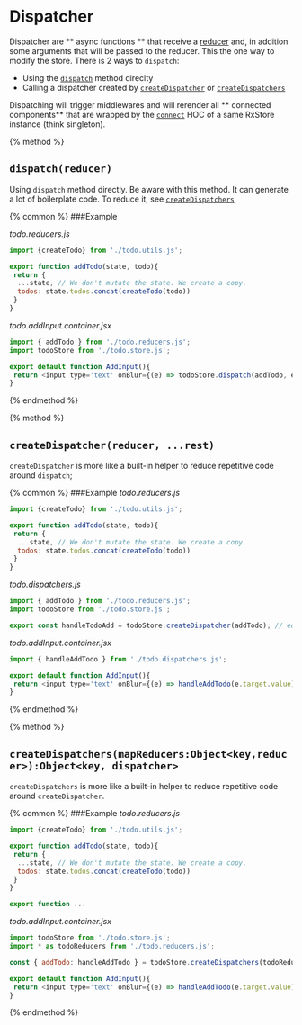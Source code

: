# Dispatcher


Dispatcher are ** async functions ** that receive a [reducer](concepts/reducer.md) and, in addition some arguments that will be passed to the reducer. This the one way to modify the store.
There is 2 ways to `dispatch`:
 * Using the [`dispatch`](methods.md#dispatch) method direclty
 * Calling a dispatcher created by [`createDispatcher`](methods.md#createDispatcher) or [`createDispatchers`](methods.md#createDispatchers)
 
Dispatching will trigger middlewares and will rerender all ** connected components** that are wrapped by the [`connect`](methods.md#connect) HOC of a same RxStore instance (think singleton).

{% method %}

## `dispatch(reducer)`

Using `dispatch` method directly. Be aware with this method. It can generate a lot of boilerplate code. To reduce it, see [`createDispatchers`](methods.md#createDispatchers)


{% common %}
###Example

_todo.reducers.js_

```js
import {createTodo} from './todo.utils.js';

export function addTodo(state, todo){
 return {
  ...state, // We don't mutate the state. We create a copy.
  todos: state.todos.concat(createTodo(todo))
 }
}

```

_todo.addInput.container.jsx_
```js
import { addTodo } from './todo.reducers.js';
import todoStore from './todo.store.js';

export default function AddInput(){
 return <input type='text' onBlur={(e) => todoStore.dispatch(addTodo, e.target.value)};
}
```

{% endmethod %}

{% method %}

## `createDispatcher(reducer, ...rest)`

`createDispatcher` is more like a built-in helper to reduce repetitive code around `dispatch`;


{% common %}
###Example
_todo.reducers.js_

```js
import {createTodo} from './todo.utils.js';

export function addTodo(state, todo){
 return {
  ...state, // We don't mutate the state. We create a copy.
  todos: state.todos.concat(createTodo(todo))
 }
}

```

_todo.dispatchers.js_
```js
import { addTodo } from './todo.reducers.js';
import todoStore from './todo.store.js';

export const handleTodoAdd = todoStore.createDispatcher(addTodo); // equivalent at (todo) =>  todoStore.dispatch(addTodo, todo);
```

_todo.addInput.container.jsx_
```js
import { handleAddTodo } from './todo.dispatchers.js';

export default function AddInput(){
 return <input type='text' onBlur={(e) => handleAddTodo(e.target.value)};
}
```

{% endmethod %}

{% method %}

## `createDispatchers(mapReducers:Object<key,reducer>):Object<key, dispatcher>`

`createDispatchers` is more like a built-in helper to reduce repetitive code around `createDispatcher`.


{% common %}
###Example
_todo.reducers.js_

```js
import {createTodo} from './todo.utils.js';

export function addTodo(state, todo){
 return {
  ...state, // We don't mutate the state. We create a copy.
  todos: state.todos.concat(createTodo(todo))
 }
}

export function ...

```

_todo.addInput.container.jsx_
```js
import todoStore from './todo.store.js';
import * as todoReducers from './todo.reducers.js';

const { addTodo: handleAddTodo } = todoStore.createDispatchers(todoReducers);

export default function AddInput(){
 return <input type='text' onBlur={(e) => handleAddTodo(e.target.value)};
}
```

{% endmethod %}








